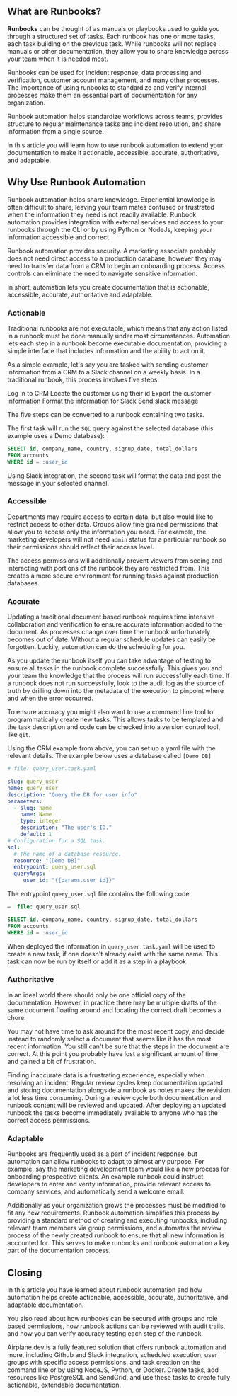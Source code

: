 ## What are Runbooks?

**Runbooks** can be thought of as manuals or playbooks used to guide you through a structured set of tasks. Each runbook has one or more tasks, each task building on the previous task. While runbooks will not replace manuals or other documentation, they allow you to share knowledge across your team when it is needed most. 

Runbooks can be used for incident response, data processing and verification, customer account management, and many other processes. The importance of using runbooks to standardize and verify internal processes make them an essential part of documentation for any organization.  

Runbook automation helps standardize workflows across teams, provides structure to regular maintenance tasks and incident resolution, and share information from a single source. 

In this article you will learn how to use runbook automation to extend your documentation to make it actionable, accessible, accurate, authoritative, and adaptable. 

## Why Use Runbook Automation

Runbook automation helps share knowledge. Experiential knowledge is often difficult to share, leaving your team mates confused or frustrated when the information they need is not readily available. Runbook automation provides integration with external services and access to your runbooks through the CLI or by using Python or NodeJs, keeping your information accessible and correct.

Runbook automation provides security. A marketing associate probably does not need direct access to a production database, however they may need to transfer data from a CRM to begin an onboarding process. Access controls can eliminate the need to navigate sensitive information. 

In short, automation lets you create documentation that is actionable, accessible, accurate, authoritative and adaptable. 

### Actionable

Traditional runbooks are not executable, which means that any action listed in a runbook must be done manually under most circumstances. Automation lets each step in a runbook become executable documentation, providing a simple interface that includes information and the ability to act on it. 

As a simple example, let's say you are tasked with sending customer information from a CRM to a Slack channel on a weekly basis. In a traditional runbook, this process involves five steps:

Log in to CRM
Locate the customer using their id
Export the customer information
Format the information for Slack
Send slack message

The five steps can be converted to a runbook containing two tasks. 

The first task will run the `SQL` query against the selected database (this example uses a Demo database):

```sql
SELECT id, company_name, country, signup_date, total_dollars
FROM accounts
WHERE id = :user_id
```

Using Slack integration, the second task will format the data and post the message in your selected channel. 

### Accessible

Departments may require access to certain data, but also would like to restrict access to other data. Groups allow fine grained permissions that allow you to access only the information you need. For example, the marketing developers will not need `admin` status for a particular runbook so their permissions should reflect their access level.

The access permissions will additionally prevent viewers from seeing and interacting with portions of the runbook they are restricted from. This creates a more secure environment for running tasks against production databases. 

### Accurate

Updating a traditional document based runbook requires time intensive collaboration and verification to ensure accurate information added to the document. As processes change over time the runbook unfortunately becomes out of date. Without a regular schedule updates can easily be forgotten. Luckily, automation can do the scheduling for you. 

As you update the runbook itself you can take advantage of testing to ensure all tasks in the runbook complete successfully. This gives you and your team the knowledge that the process will run successfully each time. If a runbook does not run successfully, look to the audit log as the source of truth by drilling down into the metadata of the execution to pinpoint where and when the error occurred. 

To ensure accuracy you might also want to use a command line tool to programmatically create new tasks. This allows tasks to be templated and the task description and code can be checked into a version control tool, like `git`.

Using the CRM example from above, you can set up a yaml file with the relevant details. The example below uses a database called `[Demo DB]`

```yaml
# file: query_user.task.yaml

slug: query_user
name: query_user
description: "Query the DB for user info"
parameters:
  - slug: name
    name: Name
    type: integer
    description: "The user's ID."
    default: 1
# Configuration for a SQL task.
sql:
  # The name of a database resource.
  resource: "[Demo DB]"
  entrypoint: query_user.sql
  queryArgs:
     user_id: "{{params.user_id}}"
```

The entrypoint `query_user.sql` file contains the following code

```sql
–  file: query_user.sql

SELECT id, company_name, country, signup_date, total_dollars
FROM accounts
WHERE id = :user_id
```

When deployed the information in `query_user.task.yaml` will be used to create a new task, if one doesn't already exist with the same name. This task can now be run by itself or add it as a step in a playbook. 

### Authoritative

In an ideal world there should only be one official copy of the documentation. However, in practice there may be multiple drafts of the same document floating around and locating the correct draft becomes a chore. 

You may not have time to ask around for the most recent copy, and decide instead to randomly select a document that seems like it has the most recent information.  You still can't be sure that the steps in the document are correct. At this point you probably have lost a significant amount of time and gained a bit of frustration. 

Finding inaccurate data is a frustrating experience, especially when resolving an incident. Regular review cycles keep documentation updated and storing documentation alongside a runbook as notes makes the revision a lot less time consuming. During a review cycle both documentation and runbook content will be reviewed and updated. After deploying an updated runbook the tasks become immediately available to anyone who has the correct access permissions. 

### Adaptable

Runbooks are frequently used as a part of incident response, but automation can allow runbooks to adapt to almost any purpose. For example, say the marketing development team would like a new process for onboarding prospective clients. An example runbook could instruct developers to enter and verify information, provide relevant access to company services, and automatically send a welcome email. 

Additionally as your organization grows the processes must be modified to fit any new requirements. Runbook automation simplifies this process by providing a standard method of creating and executing runbooks, including relevant team members via group permissions, and automates the review process of the newly created runbook to ensure that all new information is accounted for. This serves to make runbooks and runbook automation a key part of the documentation process. 

## Closing

In this article you have learned about runbook automation and how automation helps create actionable, accessible, accurate, authoritative, and adaptable documentation. 

You also read about how runbooks can be secured with groups and role based permissions, how runbook actions can be reviewed with audit trails, and how you can verify accuracy testing each step of the runbook. 

Airplane.dev is a fully featured solution that offers runbook automation and more, including Github and Slack integration, scheduled execution, user groups with specific access permissions, and task creation on the command line or by using NodeJS, Python, or Docker. 
Create tasks, add resources like PostgreSQL and SendGrid, and use these tasks to create fully actionable, extendable documentation.

